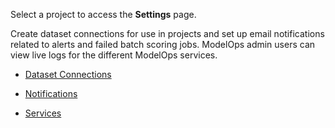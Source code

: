 Select a project to access the **Settings** page.

Create dataset connections for use in projects and set up email notifications related to alerts and failed batch scoring jobs. ModelOps admin users can view live logs for the different ModelOps services.

-   [Dataset Connections](wkm1725389190945.md)


-   [Notifications](xnp1725389370171.md)


-   [Services](kbm1725407652402.md)


